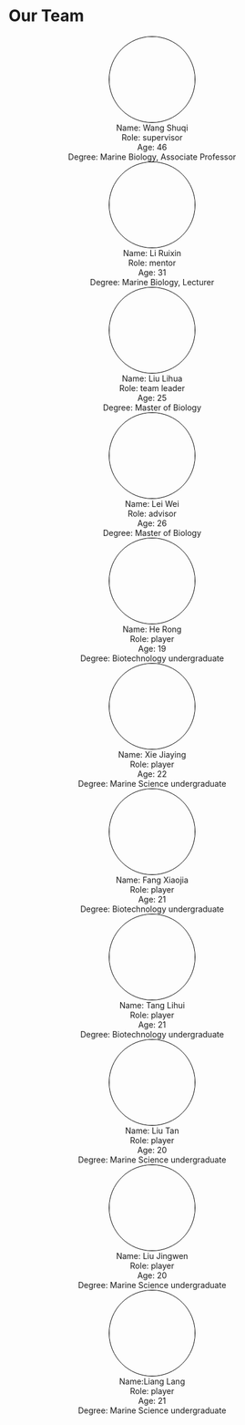 # Our Team



<center>
    <img src="/2024_STU_-China/img/wangShuqi.jpeg" style="width:150px;border:1px solid black;border-radius:50%;"></img>
</center>
<center>
    Name: Wang Shuqi<br>
    Role: supervisor<br>
    Age: 46<br>
    Degree: Marine Biology, Associate Professor
</center>


<center>
    <img src="/2024_STU_-China/img/liRuixin.jpeg" style="width:150px;border:1px solid black;border-radius:50%;"></img>
</center>
<center>
    Name: Li Ruixin<br>
    Role: mentor<br>
    Age: 31<br>
    Degree: Marine Biology, Lecturer
</center>


<center>
    <img src="/2024_STU_-China/img/lihua.jpg" style="width:150px;border:1px solid black;border-radius:50%;"></img>
</center>
<center>
    Name: Liu Lihua <br>
    Role: team leader<br>
    Age: 25<br>
    Degree: Master of Biology
</center>


<center>
    <img src="/2024_STU_-China/img/leiwei.jpg" style="width:150px;border:1px solid black;border-radius:50%;"></img>
</center>
<center>
    Name: Lei Wei<br>
    Role: advisor<br>
    Age: 26<br>
    Degree: Master of Biology
</center>


<center>
    <img src="/2024_STU_-China/img/heRong.jpeg" style="width:150px;border:1px solid black;border-radius:50%;"></img>
</center>
<center>
    Name: He Rong<br>
    Role: player<br>
    Age: 19<br>
    Degree: Biotechnology undergraduate
</center>


<center>
    <img src="/2024_STU_-China/img/xieJiaying.jpeg" style="width:150px;border:1px solid black;border-radius:50%;"></img>
</center>
<center>
    Name: Xie Jiaying<br>
    Role: player<br>
    Age: 22<br>
    Degree: Marine Science undergraduate
</center>


<center>
    <img src="/2024_STU_-China/img/fangXiaojia.jpeg" style="width:150px;border:1px solid black;border-radius:50%;"></img>
</center>
<center>
    Name: Fang Xiaojia<br>
    Role: player<br>
    Age: 21<br>
    Degree: Biotechnology undergraduate
</center>


<center>
    <img src="/2024_STU_-China/img/tangLihui.jpeg" alt="" style="width:150px;border:1px solid black;border-radius:50%;"></img>
</center>
<center>
    Name: Tang Lihui<br>
    Role: player<br>
    Age: 21<br>
    Degree: Biotechnology undergraduate
</center>


<center>
    <img src="/2024_STU_-China/img/liuTan.jpeg" style="width:150px;border:1px solid black;border-radius:50%;"></img>
</center>
<center>
    Name: Liu Tan<br>
    Role: player<br>
    Age: 20<br>
    Degree: Marine Science undergraduate	
</center>


<center>
    <img src="/2024_STU_-China/img/liuJingwen.jpeg" style="width:150px;border:1px solid black;border-radius:50%;"></img>
</center>
<center>
    Name: Liu Jingwen<br>
    Role: player<br>
    Age: 20<br>
    Degree: Marine Science undergraduate		
</center>


<center>
    <img src="/2024_STU_-China/img/liangLang.jpeg" style="width:150px;border:1px solid black;border-radius:50%;"></img>
</center>
<center>
    Name:Liang Lang<br>
    Role: player<br>
    Age: 21<br>
    Degree: Marine Science undergraduate		
</center>


